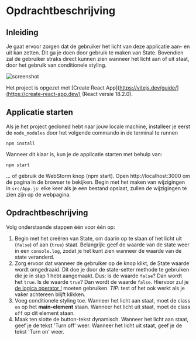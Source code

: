 # Opdrachtbeschrijving

## Inleiding

Je gaat ervoor zorgen dat de gebruiker het licht van deze applicatie aan- en uit kan zetten. Dit ga je doen door gebruik te maken van State. Bovendien zal de gebruiker straks direct kunnen zien wanneer het licht aan of uit staat, door het gebruik van conditionele styling.

![screenshot](src/assets/screenshot.png)

Het project is opgezet met [Create React App](https://vitejs.dev/guide/](https://create-react-app.dev/) (React versie 18.2.0). 

## Applicatie starten

Als je het project gecloned hebt naar jouw locale machine, installeer je eerst de `node_modules` door het volgende
commando in de terminal te runnen

```shell
npm install
```

Wanneer dit klaar is, kun je de applicatie starten met behulp van:

```shell
npm start
```

... of gebruik de WebStorm knop (npm start). Open http://localhost:3000 om de pagina in de browser te bekijken. Begin met
het maken van wijzigingen in `src/App.js`: elke keer als je een bestand opslaat, zullen de wijzigingen te zien zijn op
de webpagina.

## Opdrachtbeschrijving
Volg onderstaande stappen één voor één op:

1. Begin met het creëren van State, om daarin op te slaan of het licht uit (`false`) of aan (`true`) staat. Belangrijk: geef de waarde van de state weer in een `console.log`, zodat je het kunt zien wanneer de waarde van de state veranderd.
2. Zorg ervoor dat wanneer de gebruiker op de knop klikt, de State waarde wordt omgedraaid. Dit doe je door de state-setter methode te gebruiken die je in stap 1 hebt aangemaakt. Dus: is de waarde `false`? Dan wordt het `true`. Is de waarde `true`? Dan wordt de waarde `false`. Hiervoor zul je [de logica operator !](https://developer.mozilla.org/en-US/docs/Web/JavaScript/Reference/Operators/Logical_NOT) moeten gebruiken. _TIP:_ test of het ook werkt als je vaker achtereen blijft klikken.
3. Voeg conditionele styling toe. Wanneer het licht aan staat, moet de class `on` op het **main-element** staan. Wanneer het licht uit staat, moet de class `off` op dit element staan.
4. Maak ten slotte de button-tekst dynamisch. Wanneer het licht aan staat, geef je de tekst 'Turn off' weer. Wanneer het licht uit staat, geef je de tekst 'Turn on' weer.
